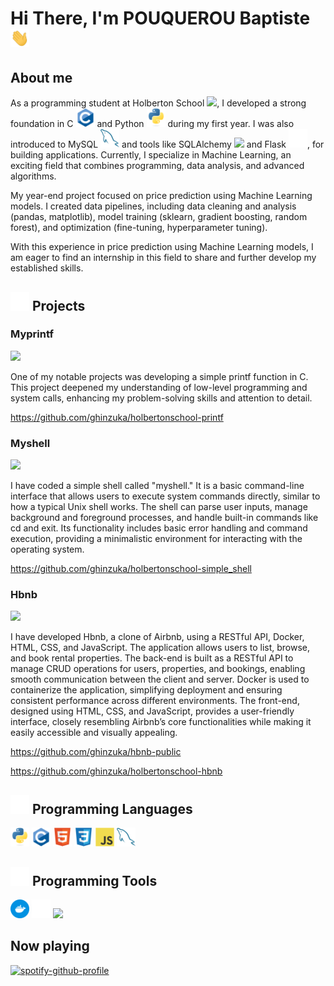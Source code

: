<h1>Hi There, I'm POUQUEROU Baptiste <img  src="https://raw.githubusercontent.com/ABSphreak/ABSphreak/master/gifs/Hi.gif" width="30px"></h1>
<h2> About me </h2>
As a programming student at Holberton School <img src="https://github.com/ghinzuka/ghinzuka/assets/102736316/f6acd5ec-bbdf-4f68-9dc3-cb3a50a0e2ef" width="50px">, I developed a strong foundation in C <img src="https://github.com/ghinzuka/ghinzuka/blob/main/images/c.svg" width="30px"> and Python <img src = 'https://github.com/ghinzuka/ghinzuka/blob/main/images/python.svg' height='30'/> during my first year. I was also introduced to MySQL <img src = 'https://github.com/ghinzuka/ghinzuka/blob/main/images/mysql.svg' width='30px'/> and tools like SQLAlchemy <img src = 'https://github.com/ghinzuka/ghinzuka/assets/102736316/b032f7be-a5a9-41d2-a439-5800f5d2fb61' width='50'/>  and Flask <img src = 'https://github.com/ghinzuka/ghinzuka/blob/main/images/flask.svg' width='30'/>, for building applications. Currently, I specialize in Machine Learning, an exciting field that combines programming, data analysis, and advanced algorithms.

My year-end project focused on price prediction using Machine Learning models. I created data pipelines, including data cleaning and analysis (pandas, matplotlib), model training (sklearn, gradient boosting, random forest), and optimization (fine-tuning, hyperparameter tuning).

With this experience in price prediction using Machine Learning models, I am eager to find an internship in this field to share and further develop my established skills.


## <img src = 'https://github.com/ghinzuka/ghinzuka/blob/main/images/project.svg' width='30'/> Projects

### Myprintf 
<img src = "https://github.com/ghinzuka/ghinzuka/assets/102736316/e570cd92-0202-4a83-a810-1ab10faf5c62" width='450px'/> 

One of my notable projects was developing a simple printf function in C. This project deepened my understanding of low-level programming and system calls, enhancing my problem-solving skills and attention to detail.

https://github.com/ghinzuka/holbertonschool-printf

### Myshell
<img src = "https://github.com/user-attachments/assets/3efd1f0f-760d-4072-8965-f0a346bceea7" width='450px'/>

I have coded a simple shell called "myshell." It is a basic command-line interface that allows users to execute system commands directly, similar to how a typical Unix shell works. The shell can parse user inputs, manage background and foreground processes, and handle built-in commands like cd and exit. Its functionality includes basic error handling and command execution, providing a minimalistic environment for interacting with the operating system.

https://github.com/ghinzuka/holbertonschool-simple_shell

### Hbnb

<img src = "https://github.com/user-attachments/assets/bfb3ada8-6436-44cb-b730-cd6a65e99d7e" width='450px'/>


I have developed Hbnb, a clone of Airbnb, using a RESTful API, Docker, HTML, CSS, and JavaScript. The application allows users to list, browse, and book rental properties. The back-end is built as a RESTful API to manage CRUD operations for users, properties, and bookings, enabling smooth communication between the client and server. Docker is used to containerize the application, simplifying deployment and ensuring consistent performance across different environments. The front-end, designed using HTML, CSS, and JavaScript, provides a user-friendly interface, closely resembling Airbnb’s core functionalities while making it easily accessible and visually appealing.

https://github.com/ghinzuka/hbnb-public 

https://github.com/ghinzuka/holbertonschool-hbnb

## <img src = 'https://github.com/ghinzuka/ghinzuka/blob/main/images/computer.svg' width='30'/> Programming Languages




<img src = 'https://github.com/ghinzuka/ghinzuka/blob/main/images/python.svg' height='30'/> <img src = 'https://github.com/ghinzuka/ghinzuka/blob/main/images/c.svg' width='30'/>   <img src = 'https://github.com/ghinzuka/ghinzuka/blob/main/images/html.svg' width='30'/>   <img src = 'https://github.com/ghinzuka/ghinzuka/blob/main/images/css.svg' width='30'/> <img src = 'https://github.com/ghinzuka/ghinzuka/blob/main/images/js.svg' width='30'/>  <img src = 'https://github.com/ghinzuka/ghinzuka/blob/main/images/mysql.svg' width='30px'/>


## <img src = 'https://github.com/ghinzuka/ghinzuka/blob/main/images/tool.svg' width='30'/> Programming Tools

<img src = 'https://github.com/ghinzuka/ghinzuka/blob/main/images/docker.svg' width='30'/> <img src = 'https://github.com/ghinzuka/ghinzuka/blob/main/images/flask.svg' width='30'/> <img src = 'https://github.com/ghinzuka/ghinzuka/assets/102736316/b032f7be-a5a9-41d2-a439-5800f5d2fb61' width='50'/> 


## Now playing

[![spotify-github-profile](https://spotify-github-profile.kittinanx.com/api/view?uid=pouqba&cover_image=true&theme=default&show_offline=false&background_color=121212&interchange=false&bar_color=53b14f&bar_color_cover=false)](https://spotify-github-profile.kittinanx.com/api/view?uid=pouqba&redirect=true)
